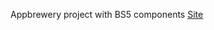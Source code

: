 Appbrewery project with BS5 components
<a href="https://www.rendeviluke.github.io/bootstrap-components">Site</a>
